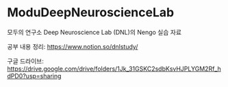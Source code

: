 # ModuDeepNeuroscienceLab
모두의 연구소 Deep Neuroscience Lab (DNL)의 Nengo 실습 자료


공부 내용 정리: https://www.notion.so/dnlstudy/

구글 드라이브: https://drive.google.com/drive/folders/1Jk_31GSKC2sdbKsvHJPLYGM2Rf_hdPD0?usp=sharing

